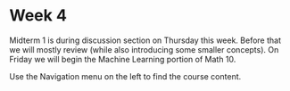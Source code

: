 # Week 4

Midterm 1 is during discussion section on Thursday this week.  Before that we will mostly review (while also introducing some smaller concepts).  On Friday we will begin the Machine Learning portion of Math 10.

Use the Navigation menu on the left to find the course content.